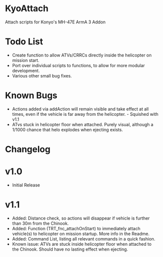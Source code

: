 KyoAttach
=========
Attach scripts for Konyo's MH-47E ArmA 3 Addon

Todo List
=========
   * Create function to allow ATVs/CRRCs directly inside the helicopter on mission start.
   * Port over individual scripts to functions, to allow for more modular development.
   * Various other small bug fixes.

Known Bugs
=========
   * Actions added via addAction will remain visible and take effect at all times, even if the vehicle is far away from the helicopter. - Squished with v1.1
   * ATvs stuck in helicopter floor when attached. Purely visual, although a 1/1000 chance that helo explodes when ejecting exists.

Changelog
=========
v1.0
===
   * Initial Release

v1.1
===
   * Added: Distance check, so actions will disappear if vehicle is further than 30m from the Chinook.
   * Added: Function (TRT_fnc_attachOnStart) to immediately attach vehicle(s) to helicopter on mission startup. More info in the Readme.
   * Added: Command List, listing all relevant commands in a quick fashion.
   * Known issue: ATVs are stuck inside helicopter floor when attached to the Chinook. Should have no lasting effect when ejecting.
